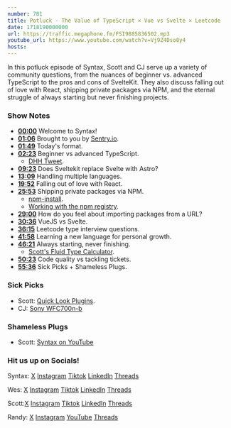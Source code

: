 ```yaml
---
number: 781
title: Potluck - The Value of TypeScript × Vue vs Svelte × Leetcode
date: 1718190000000
url: https://traffic.megaphone.fm/FSI9885836502.mp3
youtube_url: https://www.youtube.com/watch?v=Vj9Z4Dso8y4
hosts: 
---
```


In this potluck episode of Syntax, Scott and CJ serve up a variety of community questions, from the nuances of beginner vs. advanced TypeScript to the pros and cons of SvelteKit. They also discuss falling out of love with React, shipping private packages via NPM, and the eternal struggle of always starting but never finishing projects.

### Show Notes

* **[00:00](#t=00:00)** Welcome to Syntax!
* **[01:06](#t=01:06)** Brought to you by [Sentry.io](https://sentry.io/syntax).
* **[01:49](#t=01:49)** Today's format.
* **[02:23](#t=02:23)** Beginner vs advanced TypeScript.
    * [DHH Tweet](https://x.com/dhh/status/1788579873969373603).
* **[09:23](#t=09:23)** Does Sveltekit replace Svelte with Astro?
* **[13:09](#t=13:09)** Handling multiple languages.
* **[19:52](#t=19:52)** Falling out of love with React.
* **[25:53](#t=25:53)** Shipping private packages via NPM.
    * [npm-install](https://docs.npmjs.com/cli/v10/commands/npm-install).
    * [Working with the npm registry](https://docs.github.com/en/packages/working-with-a-github-packages-registry/working-with-the-npm-registry).
* **[29:00](#t=29:00)** How do you feel about importing packages from a URL?
* **[30:36](#t=30:36)** VueJS vs Svelte.
* **[36:15](#t=36:15)** Leetcode type interview questions.
* **[41:58](#t=41:58)** Learning a new language for personal growth.
* **[46:21](#t=46:21)** Always starting, never finishing.
    * [Scott's Fluid Type Calculator](https://fluid-type.tolin.ski/).
* **[50:23](#t=50:23)** Code quality vs tackling tickets.
* **[55:36](#t=55:36)** Sick Picks + Shameless Plugs.

### Sick Picks

- Scott: [Quick Look Plugins](https://github.com/sindresorhus/quick-look-plugins).
- CJ: [Sony WFC700n-b](https://electronics.sony.com/audio/headphones/truly-wireless-earbuds/p/wfc700n-b)

### Shameless Plugs

- Scott: [Syntax on YouTube](https://youtube.com/@syntaxfm)

### Hit us up on Socials!

Syntax: [X](https://twitter.com/syntaxfm) [Instagram](https://www.instagram.com/syntax_fm/) [Tiktok](https://www.tiktok.com/@syntaxfm) [LinkedIn](https://www.linkedin.com/company/96077407/admin/feed/posts/) [Threads](https://www.threads.net/@syntax_fm)

Wes: [X](https://twitter.com/wesbos) [Instagram](https://www.instagram.com/wesbos/) [Tiktok](https://www.tiktok.com/@wesbos) [LinkedIn](https://www.linkedin.com/in/wesbos/) [Threads](https://www.threads.net/@wesbos)

Scott:[X](https://twitter.com/stolinski) [Instagram](https://www.instagram.com/stolinski/) [Tiktok](https://www.tiktok.com/@stolinski) [LinkedIn](https://www.linkedin.com/in/stolinski/) [Threads](https://www.threads.net/@stolinski)

Randy: [X](https://twitter.com/randyrektor) [Instagram](https://www.instagram.com/randyrektor/) [YouTube](https://www.youtube.com/@randyrektor) [Threads](https://www.threads.net/@randyrektor)
